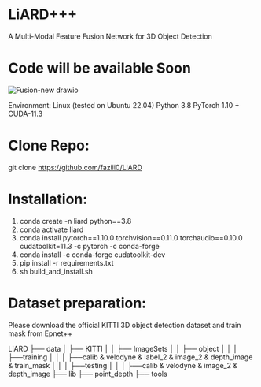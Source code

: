 # LiARD+++
A Multi-Modal Feature Fusion Network for 3D Object Detection

# Code will be available Soon


![Fusion-new drawio](https://github.com/faziii0/LiARD/assets/111413133/bce1d434-21bc-4aa1-86ed-14e080e8d90f)

Environment:
Linux (tested on Ubuntu 22.04)
Python 3.8
PyTorch 1.10 + CUDA-11.3

# Clone Repo:
   git clone https://github.com/faziii0/LiARD

# Installation:
  1. conda create -n liard python==3.8
  2. conda activate liard
  3. conda install pytorch==1.10.0 torchvision==0.11.0 torchaudio==0.10.0 cudatoolkit=11.3 -c pytorch -c conda-forge
  4. conda install -c conda-forge cudatoolkit-dev
  5. pip install -r requirements.txt
  6. sh build_and_install.sh

# Dataset preparation:
Please download the official KITTI 3D object detection dataset and  train mask from Epnet++

LiARD
├── data
│   ├── KITTI
│   │   ├── ImageSets
│   │   ├── object
│   │   │   ├──training
│   │   │      ├──calib & velodyne & label_2 & image_2 & depth_image & train_mask
│   │   │   ├──testing
│   │   │      ├──calib & velodyne & image_2 & depth_image
├── lib
├── point_depth
├── tools


